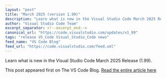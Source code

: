 ```yaml
---
layout: "post"
title: "March 2025 (version 1.99)"
description: "Learn what is new in the Visual Studio Code March 2025 Release (1.99)."
author: "Visual Studio Code Team"
excerpt_separator: <!--excerpt_end-->
canonical_url: "https://code.visualstudio.com/updates/v1_99"
tags: "release VS_Code Visual_Studio_Code news"
feed_name: "VS Code Blog"
feed_url: "https://code.visualstudio.com/feed.xml"
---
```


Learn what is new in the Visual Studio Code March 2025 Release (1.99).<!--excerpt_end-->

This post appeared first on The VS Code Blog. [Read the entire article here](https://code.visualstudio.com/updates/v1_99)
